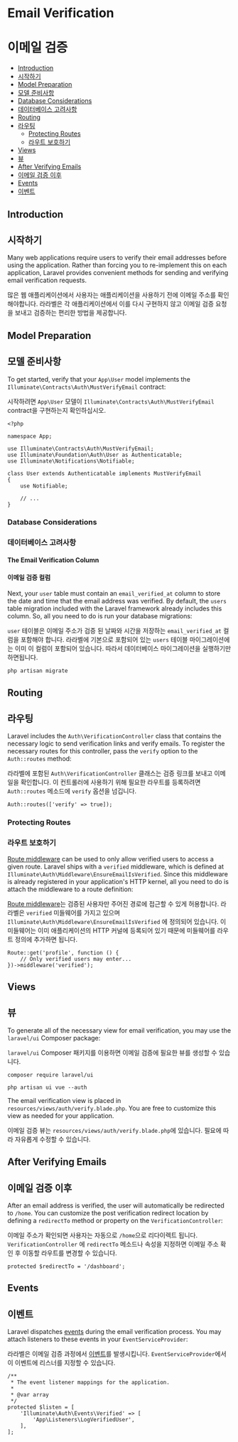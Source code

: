 # Email Verification
# 이메일 검증

- [Introduction](#introduction)
- [시작하기](#introduction)
- [Model Preparation](#model-preparation)
- [모델 준비사항](#model-preparation)
- [Database Considerations](#verification-database)
- [데이터베이스 고려사항](#verification-database)
- [Routing](#verification-routing)
- [라우팅](#verification-routing)
    - [Protecting Routes](#protecting-routes)
    - [라우트 보호하기](#protecting-routes)
- [Views](#verification-views)
- [뷰](#verification-views)
- [After Verifying Emails](#after-verifying-emails)
- [이메일 검증 이후](#after-verifying-emails)
- [Events](#events)
- [이벤트](#events)

<a name="introduction"></a>
## Introduction
## 시작하기

Many web applications require users to verify their email addresses before using the application. Rather than forcing you to re-implement this on each application, Laravel provides convenient methods for sending and verifying email verification requests.

많은 웹 애플리케이션에서 사용자는 애플리케이션을 사용하기 전에 이메일 주소를 확인해야합니다. 라라벨은 각 애플리케이션에서 이를 다시 구현하지 않고 이메일 검증 요청을 보내고 검증하는 편리한 방법을 제공합니다.

<a name="model-preparation"></a>
## Model Preparation
## 모델 준비사항

To get started, verify that your `App\User` model implements the `Illuminate\Contracts\Auth\MustVerifyEmail` contract:

시작하려면 `App\User` 모델이 `Illuminate\Contracts\Auth\MustVerifyEmail` contract을 구현하는지 확인하십시오.


    <?php

    namespace App;

    use Illuminate\Contracts\Auth\MustVerifyEmail;
    use Illuminate\Foundation\Auth\User as Authenticatable;
    use Illuminate\Notifications\Notifiable;

    class User extends Authenticatable implements MustVerifyEmail
    {
        use Notifiable;

        // ...
    }

<a name="verification-database"></a>
### Database Considerations
### 데이터베이스 고려사항

#### The Email Verification Column
#### 이메일 검증 컬럼

Next, your `user` table must contain an `email_verified_at` column to store the date and time that the email address was verified. By default, the `users` table migration included with the Laravel framework already includes this column. So, all you need to do is run your database migrations:

`user` 테이블은 이메일 주소가 검증 된 날짜와 시간을 저장하는 `email_verified_at` 컬럼을 포함해야 합니다. 라라벨에 기본으로 포함되어 있는 `users` 테이블 마이그레이션에는 이미 이 컬럼이 포함되어 있습니다. 따라서 데이터베이스 마이그레이션을 실행하기만 하면됩니다.

    php artisan migrate

<a name="verification-routing"></a>
## Routing
## 라우팅

Laravel includes the `Auth\VerificationController` class that contains the necessary logic to send verification links and verify emails. To register the necessary routes for this controller, pass the `verify` option to the `Auth::routes` method:

라라벨에 포함된 `Auth\VerificationController` 클래스는 검증 링크를 보내고 이메일을 확인합니다. 이 컨트롤러에 사용하기 위해 필요한 라우트를 등록하려면 `Auth::routes` 메소드에 `verify` 옵션을 넘깁니다.

    Auth::routes(['verify' => true]);

<a name="protecting-routes"></a>
### Protecting Routes
### 라우트 보호하기

[Route middleware](/docs/{{version}}/middleware) can be used to only allow verified users to access a given route. Laravel ships with a `verified` middleware, which is defined at `Illuminate\Auth\Middleware\EnsureEmailIsVerified`. Since this middleware is already registered in your application's HTTP kernel, all you need to do is attach the middleware to a route definition:

[Route middleware](/docs/{{version}}/middleware)는 검증된 사용자만 주어진 경로에 접근할 수 있게 허용합니다. 라라벨은 `verified` 미들웨어를 가지고 있으며 `Illuminate\Auth\Middleware\EnsureEmailIsVerified` 에 정의되어 있습니다. 이 미들웨어는 이미 애플리케이션의 HTTP 커널에 등록되어 있기 때문에 미들웨어를 라우트 정의에 추가하면 됩니다.

    Route::get('profile', function () {
        // Only verified users may enter...
    })->middleware('verified');

<a name="verification-views"></a>
## Views
## 뷰

To generate all of the necessary view for email verification, you may use the `laravel/ui` Composer package:

`laravel/ui` Composer 패키지를 이용하면 이메일 검증에 필요한 뷰를 생성할 수 있습니다.

    composer require laravel/ui

    php artisan ui vue --auth

The email verification view is placed in `resources/views/auth/verify.blade.php`. You are free to customize this view as needed for your application.

이메일 검증 뷰는 `resources/views/auth/verify.blade.php`에 있습니다. 필요에 따라 자유롭게 수정할 수 있습니다.

<a name="after-verifying-emails"></a>
## After Verifying Emails
## 이메일 검증 이후

After an email address is verified, the user will automatically be redirected to `/home`. You can customize the post verification redirect location by defining a `redirectTo` method or property on the `VerificationController`:

이메일 주소가 확인되면 사용자는 자동으로 `/home`으로 리다이렉트 됩니다. `VerificationController` 에 `redirectTo` 메소드나 속성을 지정하면 이메일 주소 확인 후 이동할 라우트를 변경할 수 있습니다. 

    protected $redirectTo = '/dashboard';

<a name="events"></a>
## Events
## 이벤트

Laravel dispatches [events](/docs/{{version}}/events) during the email verification process. You may attach listeners to these events in your `EventServiceProvider`:

라라벨은 이메일 검증 과정에서 [이벤트](/docs/{{version}}/events)를 발생시킵니다. `EventServiceProvider`에서 이 이벤트에 리스너를 지정할 수 있습니다.

    /**
     * The event listener mappings for the application.
     *
     * @var array
     */
    protected $listen = [
        'Illuminate\Auth\Events\Verified' => [
            'App\Listeners\LogVerifiedUser',
        ],
    ];

